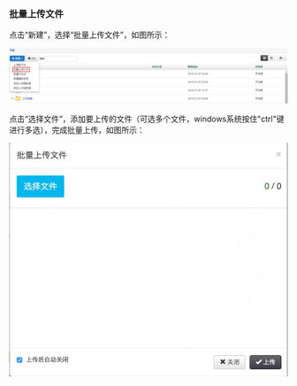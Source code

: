 ### 批量上传文件

点击“新建”，选择“批量上传文件”，如图所示：

![批量上传文件](..\images\批量上传1.png)

点击“选择文件”，添加要上传的文件（可选多个文件，windows系统按住"ctrl"键进行多选），完成批量上传，如图所示：

![批量上传文件](..\images\批量上传2.png)




